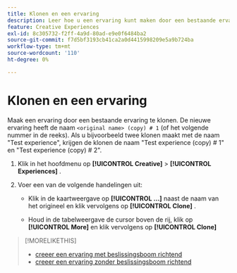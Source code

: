 ```yaml
---
title: Klonen en een ervaring
description: Leer hoe u een ervaring kunt maken door een bestaande ervaring te klonen.
feature: Creative Experiences
exl-id: 8c305732-f2ff-4a9d-80ad-e9e0f6484ba2
source-git-commit: f7d5bf3193cb41ca2a0d4415998209e5a9b724ba
workflow-type: tm+mt
source-wordcount: '110'
ht-degree: 0%

---
```


# Klonen en een ervaring

<!-- "Duplicate" like for creatives and bundles? If we change this, change text throughout -->

Maak een ervaring door een bestaande ervaring te klonen. De nieuwe ervaring heeft de naam `<original name> (copy) # 1` (of het volgende nummer in de reeks). Als u bijvoorbeeld twee klonen maakt met de naam &quot;Test experience&quot;, krijgen de klonen de naam &quot;Test experience (copy) # 1&quot; en &quot;Test experience (copy) # 2&quot;.

1. Klik in het hoofdmenu op **[!UICONTROL Creative]** > **[!UICONTROL Experiences]** .

1. Voer een van de volgende handelingen uit:

   * Klik in de kaartweergave op **[!UICONTROL ...]** naast de naam van het origineel en klik vervolgens op **[!UICONTROL Clone]** .

   * Houd in de tabelweergave de cursor boven de rij, klik op **[!UICONTROL More]** en klik vervolgens op **[!UICONTROL Clone]**

>[!MORELIKETHIS]
>
>* [ creeer een ervaring met beslissingsboom richtend ](experience-create-targeting.md)
>* [ creeer een ervaring zonder beslissingsboom richtend ](experience-create-no-targeting.md)
